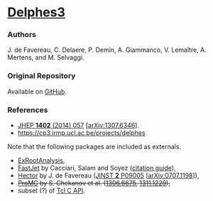 [Delphes3](https://cp3.irmp.ucl.ac.be/projects/delphes) 
=========

### Authors

J\. de Favereau, C. Delaere, P. Demin, A. Giammanco, V. Lemaître, A. Mertens, and M. Selvaggi.


### Original Repository

Available on [GitHub](https://github.com/delphes/delphes).

### References

 * [JHEP **1402** (2014) 057](http://dx.doi.org/10.1007/JHEP02%282014%29057) [[arXiv:1307.6346](http://arxiv.org/abs/1307.6346)].
 * https://cp3.irmp.ucl.ac.be/projects/delphes

Note that the following packages are included as externals.

  * [ExRootAnalysis](https://cp3.irmp.ucl.ac.be/projects/ExRootAnalysis),
  * [FastJet](http://fastjet.fr/) by Cacciari, Salam and Soyez ([citation guide](http://fastjet.fr/about.html)),
  * [Hector](https://cp3.irmp.ucl.ac.be/projects/cp3admin/wiki/UsersPage/Physics/Hector) by J. de Favereau ([JINST **2** P09005](http://dx.doi.org/10.1088/1748-0221/2/09/P09005) [[arXiv:0707.1198](http://arxiv.org/abs/0707.1198)]),
  * ~~[ProMC](http://atlaswww.hep.anl.gov/asc/promc/) by S. Chekanov et al. ([1306.6675](http://arxiv.org/abs/1306.6675), [1311.1229](http://arxiv.org/abs/1311.1229)),~~
  * subset (?) of [Tcl C API](http://wiki.tcl.tk/14054).
